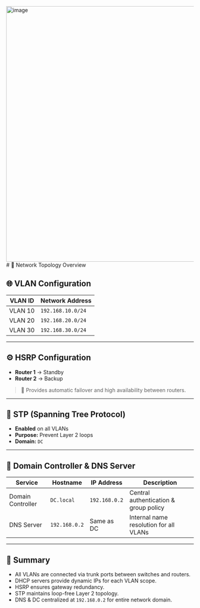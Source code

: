 <img width="1318" height="684" alt="image" src="https://github.com/user-attachments/assets/214c12ad-3e1c-4623-a323-6a4f5c6f056d" />
# 🧠 Network Topology Overview

## 🌐 VLAN Configuration

| VLAN ID | Network Address   |
|----------|------------------|
| VLAN 10  | `192.168.10.0/24` |
| VLAN 20  | `192.168.20.0/24` |
| VLAN 30  | `192.168.30.0/24` |

---

## ⚙️ HSRP Configuration

- **Router 1** → Standby  
- **Router 2** → Backup  

> 🔁 Provides automatic failover and high availability between routers.

---

## 🌳 STP (Spanning Tree Protocol)

- **Enabled** on all VLANs  
- **Purpose:** Prevent Layer 2 loops  
- **Domain:** `DC`

---

## 🧭 Domain Controller & DNS Server

| Service | Hostname | IP Address | Description |
|----------|-----------|-------------|--------------|
| Domain Controller | `DC.local` | `192.168.0.2` | Central authentication & group policy |
| DNS Server | `192.168.0.2` | Same as DC | Internal name resolution for all VLANs |

---

## 🧩 Summary

- All VLANs are connected via trunk ports between switches and routers.  
- DHCP servers provide dynamic IPs for each VLAN scope.  
- HSRP ensures gateway redundancy.  
- STP maintains loop-free Layer 2 topology.  
- DNS & DC centralized at `192.168.0.2` for entire network domain.
